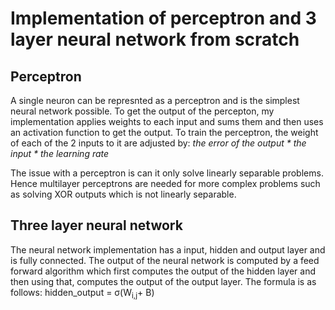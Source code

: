 # **Implementation of perceptron and 3 layer neural network from scratch**

## **Perceptron**
A single neuron can be represnted as a perceptron and is the simplest neural network possible.
To get the output of the percepton, my implementation applies weights to each input and sums them and then uses an activation function to get the output.
To train the perceptron, the weight of each of the 2 inputs to it are adjusted by: *the error of the output \* the input \* the learning rate*

The issue with a perceptron is can it only solve linearly separable problems. Hence multilayer perceptrons are needed for more complex problems such as solving XOR outputs which is not linearly separable.


## **Three layer neural network**
The neural network implementation has a input, hidden and output layer and is fully connected. The output of the neural network is computed by a feed forward algorithm which first computes the output of the hidden layer and then using that, computes the output of the output layer. The formula is as follows: 
 hidden_output = &sigma;(W<sub>i,j</sub>+ B)
